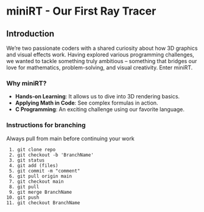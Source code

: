 # miniRT - Our First Ray Tracer

## Introduction

We’re two passionate coders with a shared curiosity about how 3D graphics and visual effects work. Having explored various programming challenges, we wanted to tackle something truly ambitious – something that bridges our love for mathematics, problem-solving, and visual creativity. Enter miniRT.

### Why miniRT?

- **Hands-on Learning**: It allows us to dive into 3D rendering basics.
- **Applying Math in Code**: See complex formulas in action.
- **C Programming**: An exciting challenge using our favorite language.

### Instructions for branching

Always pull from main before continuing your work
```
 1. git clone repo
 2. git checkout -b 'BranchName'
 3. git status
 4. git add (files)
 5. git commit -m "comment"
 6. git pull origin main
 7. git checkout main
 8. git pull
 9. git merge BranchName
10. git push
11. git checkout BranchName
```
